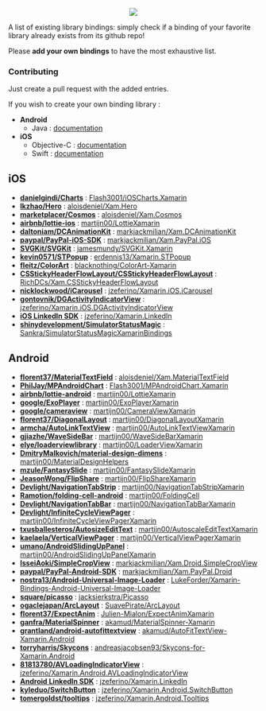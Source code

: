 <p align="center">
<img src="https://github.com/aloisdeniel/Xamarin.Bindings/blob/master/logo.png"/>
</p>

A list of existing library bindings: simply check if a binding of your favorite library already exists from its github repo!

Please **add your own bindings** to have the most exhaustive list.

### Contributing

Just create a pull request with the added entries.

If you wish to create your own binding library :

* **Android**
	* Java : [documentation](https://developer.xamarin.com/guides/android/advanced_topics/binding-a-java-library/)
* **iOS**
	* Objective-C : [documentation](https://developer.xamarin.com/guides/ios/advanced_topics/binding_objective-c/)
	* Swift : [documentation](http://stackoverflow.com/documentation/xamarin.ios/6091/binding-swift-libraries)

## iOS

* **[danielgindi/Charts](https://github.com/danielgindi/Charts)** : [Flash3001/iOSCharts.Xamarin](https://github.com/Flash3001/iOSCharts.Xamarin)
* **[lkzhao/Hero](https://github.com/lkzhao/Hero)** : [aloisdeniel/Xam.Hero](https://github.com/aloisdeniel/Xam.Hero)
* **[marketplacer/Cosmos](https://github.com/marketplacer/Cosmos)** : [aloisdeniel/Xam.Cosmos](https://github.com/aloisdeniel/Xam.Cosmos)
* **[airbnb/lottie-ios](https://github.com/airbnb/lottie-ios)** : [martijn00/LottieXamarin](https://github.com/martijn00/LottieXamarin)
* **[daltoniam/DCAnimationKit](https://github.com/daltoniam/DCAnimationKit)** : [markjackmilian/Xam.DCAnimationKit](https://github.com/markjackmilian/Xam.DCAnimationKit)
* **[paypal/PayPal-iOS-SDK](https://github.com/paypal/PayPal-iOS-SDK)** : [markjackmilian/Xam.PayPal.iOS](https://github.com/markjackmilian/Xam.PayPal.iOS)
* **[SVGKit/SVGKit](https://github.com/SVGKit/SVGKit)** : [jamesmundy/SVGKit.Xamarin](https://github.com/jamesmundy/SVGKit.Xamarin)
* **[kevin0571/STPopup](https://github.com/kevin0571/STPopup)** : [erdennis13/Xamarin.STPopup](https://github.com/erdennis13/Xamarin.STPopup)
* **[fleitz/ColorArt](https://github.com/fleitz/ColorArt)** : [blacknothing/ColorArt-Xamarin](https://github.com/blacknothing/ColorArt-Xamarin)
* **[CSStickyHeaderFlowLayout/CSStickyHeaderFlowLayout](https://github.com/CSStickyHeaderFlowLayout/CSStickyHeaderFlowLayout)** : [RichDCs/Xam.CSStickyHeaderFlowLayout](https://github.com/RichDCs/Xam.CSStickyHeaderFlowLayout)
* **[nicklockwood/iCarousel](https://github.com/nicklockwood/iCarousel)** : [jzeferino/Xamarin.iOS.iCarousel](https://github.com/jzeferino/Xamarin.iOS.iCarousel)
* **[gontovnik/DGActivityIndicatorView](https://github.com/gontovnik/DGActivityIndicatorView)** : [jzeferino/Xamarin.iOS.DGActivityIndicatorView](https://github.com/jzeferino/Xamarin.iOS.DGActivityIndicatorView)
* **[iOS LinkedIn SDK](https://developer.linkedin.com/docs/ios-sdk)** : [jzeferino/Xamarin.LinkedIn](https://github.com/jzeferino/Xamarin.LinkedIn)
* **[shinydevelopment/SimulatorStatusMagic](https://github.com/shinydevelopment/SimulatorStatusMagic)** : [Sankra/SimulatorStatusMagicXamarinBindings](https://github.com/Sankra/SimulatorStatusMagicXamarinBindings)

## Android

* **[florent37/MaterialTextField](https://github.com/florent37/MaterialTextField)** : [aloisdeniel/Xam.MaterialTextField](https://github.com/aloisdeniel/Xam.MaterialTextField)
* **[PhilJay/MPAndroidChart](https://github.com/PhilJay/MPAndroidChart)** : [Flash3001/MPAndroidChart.Xamarin](https://github.com/Flash3001/MPAndroidChart.Xamarin)
* **[airbnb/lottie-android](https://github.com/airbnb/lottie-android)** : [martijn00/LottieXamarin](https://github.com/martijn00/LottieXamarin)
* **[google/ExoPlayer](https://github.com/google/ExoPlayer)** : [martijn00/ExoPlayerXamarin](https://github.com/martijn00/ExoPlayerXamarin)
* **[google/cameraview](https://github.com/google/cameraview)** : [martijn00/CameraViewXamarin](https://github.com/martijn00/CameraViewXamarin)
* **[florent37/DiagonalLayout](https://github.com/florent37/DiagonalLayout)** : [martijn00/DiagonalLayoutXamarin](https://github.com/martijn00/DiagonalLayoutXamarin)
* **[armcha/AutoLinkTextView](https://github.com/armcha/AutoLinkTextView)** : [martijn00/AutoLinkTextViewXamarin](https://github.com/martijn00/AutoLinkTextViewXamarin)
* **[gjiazhe/WaveSideBar](https://github.com/gjiazhe/WaveSideBar)** : [martijn00/WaveSideBarXamarin](https://github.com/martijn00/WaveSideBarXamarin)
* **[elye/loaderviewlibrary](https://github.com/elye/loaderviewlibrary)** : [martijn00/LoaderViewXamarin](https://github.com/martijn00/LoaderViewXamarin)
* **[DmitryMalkovich/material-design-dimens](https://github.com/DmitryMalkovich/material-design-dimens)** : [martijn00/MaterialDesignHelpers](https://github.com/martijn00/MaterialDesignHelpers)
* **[mzule/FantasySlide](https://github.com/mzule/FantasySlide)** : [martijn00/FantasySlideXamarin](https://github.com/martijn00/FantasySlideXamarin)
* **[JeasonWong/FlipShare](https://github.com/JeasonWong/FlipShare)** : [martijn00/FlipShareXamarin](https://github.com/martijn00/FlipShareXamarin)
* **[Devlight/NavigationTabStrip](https://github.com/Devlight/NavigationTabStrip)** : [martijn00/NavigationTabStripXamarin](https://github.com/martijn00/NavigationTabStripXamarin)
* **[Ramotion/folding-cell-android](https://github.com/Ramotion/folding-cell-android)** : [martijn00/FoldingCell](https://github.com/martijn00/FoldingCell)
* **[Devlight/NavigationTabBar](https://github.com/Devlight/NavigationTabBar)** : [martijn00/NavigationTabBarXamarin](https://github.com/martijn00/NavigationTabBarXamarin)
* **[Devlight/InfiniteCycleViewPager](https://github.com/Devlight/InfiniteCycleViewPager)** : [martijn00/InfiniteCycleViewPagerXamarin](https://github.com/martijn00/InfiniteCycleViewPagerXamarin)
* **[txusballesteros/AutosizeEditText](https://github.com/txusballesteros/AutosizeEditText)** : [martijn00/AutoscaleEditTextXamarin](https://github.com/martijn00/AutoscaleEditTextXamarin)
* **[kaelaela/VerticalViewPager](https://github.com/kaelaela/VerticalViewPager)** : [martijn00/VerticalViewPagerXamarin](https://github.com/martijn00/VerticalViewPagerXamarin)
* **[umano/AndroidSlidingUpPanel](https://github.com/umano/AndroidSlidingUpPanel)** : [martijn00/AndroidSlidingUpPanelXamarin](https://github.com/martijn00/AndroidSlidingUpPanelXamarin)
* **[IsseiAoki/SimpleCropView](https://github.com/IsseiAoki/SimpleCropView)** : [markjackmilian/Xam.Droid.SimpleCropView](https://github.com/markjackmilian/Xam.Droid.SimpleCropView)
* **[paypal/PayPal-Android-SDK](https://github.com/paypal/PayPal-Android-SDK)** : [markjackmilian/Xam.PayPal.Droid](https://github.com/markjackmilian/Xam.PayPal.Droid)
* **[nostra13/Android-Universal-Image-Loader](https://github.com/nostra13/Android-Universal-Image-Loader)** : [LukeForder/Xamarin-Bindings-Android-Universal-Image-Loader](https://github.com/LukeForder/Xamarin-Bindings-Android-Universal-Image-Loader)
* **[square/picasso](https://github.com/square/picasso)** : [jacksierkstra/Picasso](https://github.com/jacksierkstra/Picasso)
* **[ogaclejapan/ArcLayout](https://github.com/ogaclejapan/ArcLayout)** : [SuavePirate/ArcLayout](https://github.com/SuavePirate/ArcLayout)
* **[florent37/ExpectAnim](https://github.com/florent37/ExpectAnim)** : [Julien-Mialon/ExpectAnimXamarin](https://github.com/Julien-Mialon/ExpectAnimXamarin)
* **[ganfra/MaterialSpinner](https://github.com/ganfra/MaterialSpinner)** : [akamud/MaterialSpinner-Xamarin](https://github.com/akamud/MaterialSpinner-Xamarin)
* **[grantland/android-autofittextview](https://github.com/grantland/android-autofittextview)** : [akamud/AutoFitTextView-Xamarin.Android](https://github.com/akamud/AutoFitTextView-Xamarin.Android)
* **[torryharris/Skycons](https://github.com/torryharris/Skycons)** : [andreasjacobsen93/Skycons-for-Xamarin.Android](https://github.com/andreasjacobsen93/Skycons-for-Xamarin.Android)
* **[81813780/AVLoadingIndicatorView](https://github.com/81813780/AVLoadingIndicatorView)** : [jzeferino/Xamarin.Android.AVLoadingIndicatorView](https://github.com/jzeferino/Xamarin.Android.AVLoadingIndicatorView)
* **[Android LinkedIn SDK](https://developer.linkedin.com/docs/android-sdk)** : [jzeferino/Xamarin.LinkedIn](https://github.com/jzeferino/Xamarin.LinkedIn)
* **[kyleduo/SwitchButton](https://github.com/kyleduo/SwitchButton)** : [jzeferino/Xamarin.Android.SwitchButton](https://github.com/jzeferino/Xamarin.Android.SwitchButton)
* **[tomergoldst/tooltips](https://github.com/tomergoldst/tooltips)** : [jzeferino/Xamarin.Android.Tooltips](https://github.com/jzeferino/Xamarin.Android.Tooltips)
